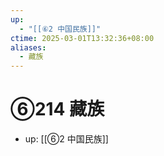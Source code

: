 ```yaml
---
up:
  - "[[⑥2 中国民族]]"
ctime: 2025-03-01T13:32:36+08:00
aliases:
  - 藏族
---
```


# ⑥214 藏族

- up: [[⑥2 中国民族]]
